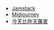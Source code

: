 - [Jamstack](https://jamstack.org)
- [Midjourney](https://www.midjourney.com)
- [今天比昨天厲害](https://better-than-yesterday.beehiiv.com)
